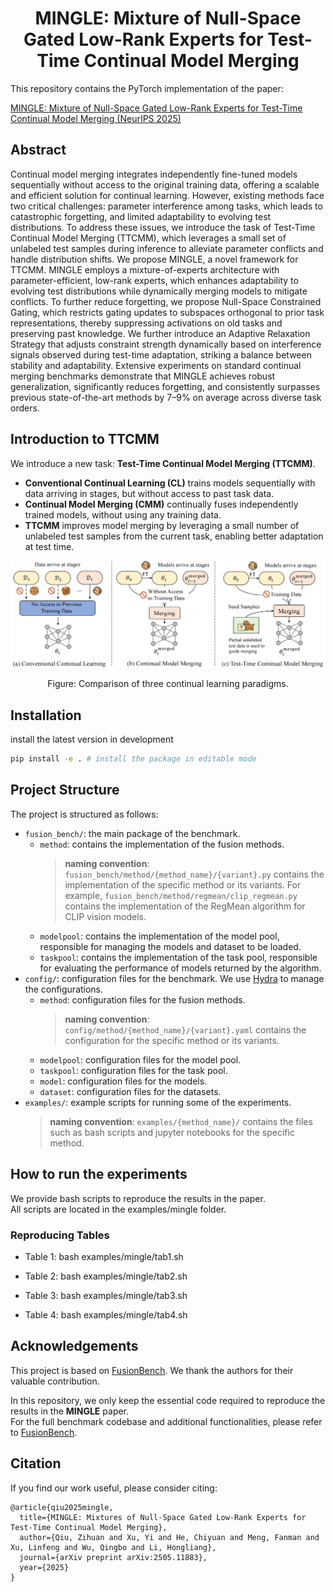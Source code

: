 <div align='center'>

# MINGLE: Mixture of Null-Space Gated Low-Rank Experts for Test-Time Continual Model Merging

</div>


This repository contains the PyTorch implementation of the paper:

[MINGLE: Mixture of Null-Space Gated Low-Rank Experts for Test-Time Continual Model Merging (NeurIPS 2025)](https://arxiv.org/pdf/2505.11883)


## Abstract

Continual model merging integrates independently fine-tuned models sequentially without access to the original training data, offering a scalable and efficient solution for continual learning.
However, existing methods face two critical challenges: parameter interference among tasks, which leads to catastrophic forgetting, and limited adaptability to evolving test distributions.
To address these issues, we introduce the task of Test-Time Continual Model Merging (TTCMM), which leverages a small set of unlabeled test samples during inference to alleviate parameter conflicts and handle distribution shifts.
We propose MINGLE, a novel framework for TTCMM. MINGLE employs a mixture-of-experts architecture with parameter-efficient, low-rank experts, which enhances adaptability to evolving test distributions while dynamically merging models to mitigate conflicts.
To further reduce forgetting, we propose Null-Space Constrained Gating, which restricts gating updates to subspaces orthogonal to prior task representations, thereby suppressing activations on old tasks and preserving past knowledge. We further introduce an Adaptive Relaxation Strategy that adjusts constraint strength dynamically based on interference signals observed during test-time adaptation, striking a balance between stability and adaptability.
Extensive experiments on standard continual merging benchmarks demonstrate that MINGLE achieves robust generalization, significantly reduces forgetting, and consistently surpasses previous state-of-the-art methods by 7–9\% on average across diverse task orders.


## Introduction to TTCMM

We introduce a new task: **Test-Time Continual Model Merging (TTCMM)**.

- **Conventional Continual Learning (CL)** trains models sequentially with data arriving in stages, but without access to past task data.  
- **Continual Model Merging (CMM)** continually fuses independently trained models, without using any training data.  
- **TTCMM** improves model merging by leveraging a small number of unlabeled test samples from the current task, enabling better adaptation at test time.

<p align="center">
  <img src="examples/mingle/TTCMM.png" alt="Comparison of Continual Learning Paradigms" width="1000"/>
</p>

<p align="center">
Figure: Comparison of three continual learning paradigms.
</p>

## Installation

install the latest version in development

```bash
pip install -e . # install the package in editable mode
```

## Project Structure

The project is structured as follows:

- `fusion_bench/`: the main package of the benchmark.
  - `method`: contains the implementation of the fusion methods.
    > **naming convention**: `fusion_bench/method/{method_name}/{variant}.py` contains the implementation of the specific method or its variants.
      For example, `fusion_bench/method/regmean/clip_regmean.py` contains the implementation of the RegMean algorithm for CLIP vision models.
  - `modelpool`: contains the implementation of the model pool, responsible for managing the models and dataset to be loaded.
  - `taskpool`: contains the implementation of the task pool, responsible for evaluating the performance of models returned by the algorithm.
- `config/`: configuration files for the benchmark. We use [Hydra](https://hydra.cc/) to manage the configurations.
  - `method`: configuration files for the fusion methods.
    > **naming convention**: `config/method/{method_name}/{variant}.yaml` contains the configuration for the specific method or its variants.
  - `modelpool`: configuration files for the model pool.
  - `taskpool`: configuration files for the task pool.
  - `model`: configuration files for the models.
  - `dataset`: configuration files for the datasets.
- `examples/`: example scripts for running some of the experiments.
  > **naming convention**: `examples/{method_name}/` contains the files such as bash scripts and jupyter notebooks for the specific method.

## How to run the experiments

We provide bash scripts to reproduce the results in the paper.  
All scripts are located in the examples/mingle folder.

### Reproducing Tables

- Table 1:
  bash examples/mingle/tab1.sh

- Table 2:
  bash examples/mingle/tab2.sh

- Table 3:
  bash examples/mingle/tab3.sh

- Table 4:
  bash examples/mingle/tab4.sh


## Acknowledgements

This project is based on [FusionBench](https://github.com/tanganke/fusion_bench). We thank the authors for their valuable contribution.

In this repository, we only keep the essential code required to reproduce the results in the **MINGLE** paper.  
For the full benchmark codebase and additional functionalities, please refer to [FusionBench](https://github.com/tanganke/fusion_bench).
## Citation

If you find our work useful, please consider citing:
```
@article{qiu2025mingle,
  title={MINGLE: Mixtures of Null-Space Gated Low-Rank Experts for Test-Time Continual Model Merging},
  author={Qiu, Zihuan and Xu, Yi and He, Chiyuan and Meng, Fanman and Xu, Linfeng and Wu, Qingbo and Li, Hongliang},
  journal={arXiv preprint arXiv:2505.11883},
  year={2025}
}
```